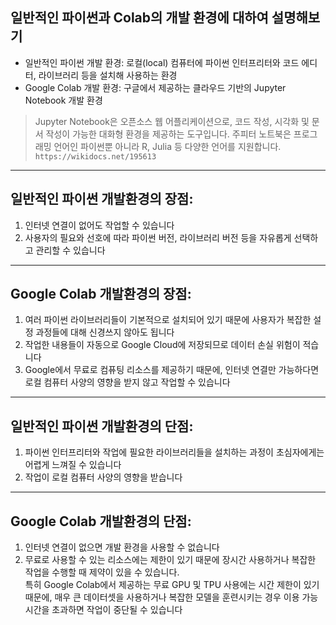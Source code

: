 ## 일반적인 파이썬과 Colab의 개발 환경에 대하여 설명해보기
- 일반적인 파이썬 개발 환경: 로컬(local) 컴퓨터에 파이썬 인터프리터와 코드 에디터, 라이브러리 등을 설치해 사용하는 환경
- Google Colab 개발 환경: 구글에서 제공하는 클라우드 기반의 Jupyter Notebook 개발 환경
> Jupyter Notebook은 오픈소스 웹 어플리케이션으로, 코드 작성, 시각화 및 문서 작성이 가능한 대화형 환경을 제공하는 도구입니다. 주피터 노트북은 프로그래밍 언어인 파이썬뿐 아니라 R, Julia 등 다양한 언어를 지원합니다.  
> `https://wikidocs.net/195613`
- - -
## 일반적인 파이썬 개발환경의 장점:
1. 인터넷 연결이 없어도 작업할 수 있습니다
2. 사용자의 필요와 선호에 따라 파이썬 버전, 라이브러리 버전 등을 자유롭게 선택하고 관리할 수 있습니다
- - -
## Google Colab 개발환경의 장점:
1. 여러 파이썬 라이브러리들이 기본적으로 설치되어 있기 때문에 사용자가 복잡한 설정 과정들에 대해 신경쓰지 않아도 됩니다
2. 작업한 내용들이 자동으로 Google Cloud에 저장되므로 데이터 손실 위험이 적습니다
3. Google에서 무료로 컴퓨팅 리소스를 제공하기 때문에, 인터넷 연결만 가능하다면 로컬 컴퓨터 사양의 영향을 받지 않고 작업할 수 있습니다
- - -
## 일반적인 파이썬 개발환경의 단점:
1. 파이썬 인터프리터와 작업에 필요한 라이브러리들을 설치하는 과정이 초심자에게는 어렵게 느껴질 수 있습니다
2. 작업이 로컬 컴퓨터 사양의 영향을 받습니다
- - -
## Google Colab 개발환경의 단점:
1. 인터넷 연결이 없으면 개발 환경을 사용할 수 없습니다
2. 무료로 사용할 수 있는 리소스에는 제한이 있기 때문에 장시간 사용하거나 복잡한 작업을 수행할 때 제약이 있을 수 있습니다.  
특히 Google Colab에서 제공하는 무료 GPU 및 TPU 사용에는 시간 제한이 있기 때문에, 매우 큰 데이터셋을 사용하거나 복잡한 모델을 훈련시키는 경우 이용 가능 시간을 초과하면 작업이 중단될 수 있습니다
